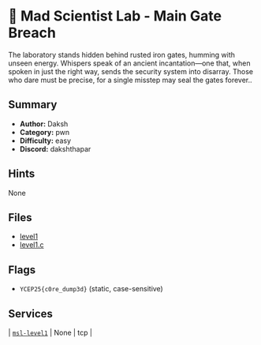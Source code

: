
# 🧪 Mad Scientist Lab - Main Gate Breach
The laboratory stands hidden behind rusted iron gates, humming with unseen energy. Whispers speak of an ancient incantation—one that, when spoken in just the right way, sends the security system into disarray. Those who dare must be precise, for a single misstep may seal the gates forever..


## Summary
- **Author:** Daksh
- **Category:** pwn
- **Difficulty:** easy
- **Discord:** dakshthapar

## Hints
None

## Files
- [level1](<dist/level1>)
- [level1.c](<dist/level1.c>)

## Flags
- `YCEP25{c0re_dump3d}` (static, case-sensitive)

## Services
| [`msl-level1`](<service/level-one-service>) | None | tcp |
